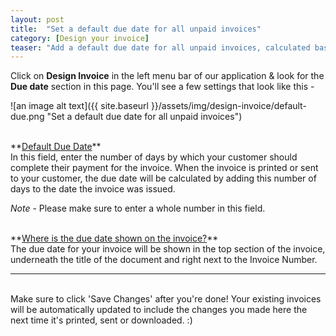 ```yaml
---
layout: post
title:  "Set a default due date for all unpaid invoices"
category: [Design your invoice]
teaser: "Add a default due date for all unpaid invoices, calculated based on the number of days by which your customer should pay."
---
```


Click on **Design Invoice** in the left menu bar of our application & look for the **Due date** section in this page. You'll see a few settings that look like this -

![an image alt text]({{ site.baseurl }}/assets/img/design-invoice/default-due.png "Set a default due date for all unpaid invoices")

<br/>
**<u>Default Due Date</u>**
<br/>
In this field, enter the number of days by which your customer should complete their payment for the invoice. When the invoice is printed or sent to your customer, the due date will be calculated by adding this number of days to the date the invoice was issued.

<i>Note</i> - Please make sure to enter a whole number in this field.

<br/>
**<u>Where is the due date shown on the invoice?</u>**
<br/>
The due date for your invoice will be shown in the top section of the invoice, underneath the title of the document and right next to the Invoice Number.

<br/>
<hr/>
<br/>
Make sure to click 'Save Changes' after you're done! Your existing invoices will be automatically updated to include the changes you made here the next time it's printed, sent or downloaded. :)
